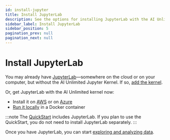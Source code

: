 ```yaml
---
id: install-jupyter
title: Install JupyterLab
description: See the options for installing JupyterLab with the AI Unlimited Jupyter Kernel.
sidebar_label: Install JupyterLab
sidebar_position: 5
pagination_prev: null
pagination_next: null
---
```


# Install JupyterLab

You may already have [JupyterLab](https://jupyter.org/)&mdash;somewhere on the cloud or on your computer, but without the AI Unlimited Jupyter Kernel. If so, [add the kernel](https://downloads.teradata.com/download/tools/teradata-ai-unlimited-jupyter-kernel).

Or, get JupyterLab with the AI Unlimited kernel now:

- Install it on [AWS](/docs/resources/jupyterlab/install-jupyterlab-aws.md) or on [Azure](/docs/resources/jupyterlab/install-jupyterlab-azure.md)
- [Run it locally](/docs/resources/jupyterlab/run-jupyterlab-docker.md) in a Docker container

:::note
The [QuickStart](/docs/resources/quickstart) includes JupyterLab. If you plan to use the QuickStart, you do not need to install JupyterLab separately.
:::

Once you have JupyterLab, you can start [exploring and analyzing data](/docs/explore-and-analyze-data/index.md).
